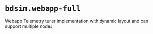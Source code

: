 # `bdsim.webapp-full`

Webapp Telemetry tuner implementation with dynamic layout and can support multiple nodes

